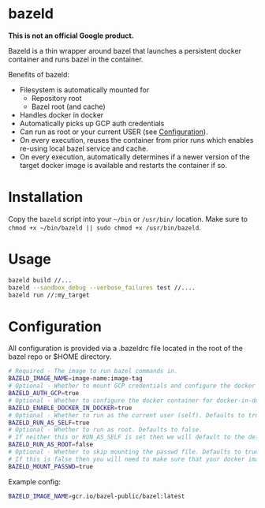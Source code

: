 # bazeld

**This is not an official Google product.**

Bazeld is a thin wrapper around bazel that launches a persistent docker
container and runs bazel in the container.

Benefits of bazeld:

* Filesystem is automatically mounted for
  * Repository root
  * Bazel root (and cache)
* Handles docker in docker
* Automatically picks up GCP auth credentials
* Can run as root or your current USER (see [Configuration](#configuration)).
* On every execution, reuses the container from prior runs which enables
  re-using local bazel service and cache.
* On every execution, automatically determines if a newer version of the target
  docker image is available and restarts the container if so.

# Installation

Copy the `bazeld` script into your `~/bin` or `/usr/bin/` location. Make sure to 
`chmod +x ~/bin/bazeld || sudo chmod +x /usr/bin/bazeld`.

# Usage

```sh
bazeld build //...
bazeld --sandbox_debug --verbose_failures test //....
bazeld run //:my_target
```

# Configuration

All configuration is provided via a .bazeldrc file located in the root of the
bazel repo or $HOME directory.

```sh
# Required - The image to run bazel commands in.
BAZELD_IMAGE_NAME=image-name:image-tag
# Optional - Whether to mount GCP credentials and configure the docker container for GCP auth. Defaults to true.
BAZELD_AUTH_GCP=true
# Optional - Whether to configure the docker container for docker-in-docker (running docker commands in a docker container). Defaults to true.
BAZELD_ENABLE_DOCKER_IN_DOCKER=true
# Optional - Whether to run as the current user (self). Defaults to true.
BAZELD_RUN_AS_SELF=true
# Optional - Whether to run as root. Defaults to false.
# If neither this or RUN_AS_SELF is set then we will default to the default user in the docker image.
BAZELD_RUN_AS_ROOT=false
# Optional - Whether to skip mounting the passwd file. Defaults to true.
# If this is false then you will need to make sure that your docker image is configured correctly for docker in docker.
BAZELD_MOUNT_PASSWD=true
```

Example config:
```sh
BAZELD_IMAGE_NAME=gcr.io/bazel-public/bazel:latest
```
